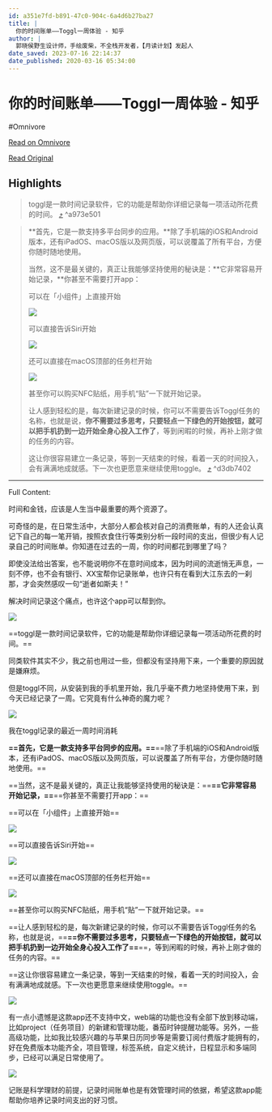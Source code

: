```yaml
---
id: a351e7fd-b891-47c0-904c-6a4d6b27ba27
title: |
  你的时间账单——Toggl一周体验 - 知乎
author: |
  郭晓侯​野生设计师，手绘废柴，不全栈开发者，【月读计划】发起人
date_saved: 2023-07-16 22:14:37
date_published: 2020-03-16 05:34:00
---
```


# 你的时间账单——Toggl一周体验 - 知乎
#Omnivore

[Read on Omnivore](https://omnivore.app/me/https-zhuanlan-zhihu-com-p-113396748-18961a0ae7c)

[Read Original](https://zhuanlan.zhihu.com/p/113396748)

## Highlights

> toggl是一款时间记录软件，它的功能是帮助你详细记录每一项活动所花费的时间。 [⤴️](https://omnivore.app/me/https-zhuanlan-zhihu-com-p-113396748-18961a0ae7c#a973e501-b08f-4872-8a53-797ca0dcd3f9)  ^a973e501

> **首先，它是一款支持多平台同步的应用。**除了手机端的iOS和Android版本，还有iPadOS、macOS版以及网页版，可以说覆盖了所有平台，方便你随时随地使用。
> 
> 当然，这不是最关键的，真正让我能够坚持使用的秘诀是：**它非常容易开始记录，**你甚至不需要打开app：
> 
> 可以在「小组件」上直接开始
> 
> ![](https://proxy-prod.omnivore-image-cache.app/828x1792,sfcvetbe4DoO-1eWeL7Spm_k7QCO3uHRw-5C3uTReP-4/https://pic3.zhimg.com/v2-ec636263de9bb3455fdd89039d9aa1b2_b.jpg)
> 
> 可以直接告诉Siri开始
> 
> ![](https://proxy-prod.omnivore-image-cache.app/828x1792,sPrh0Sf3-3ZhWtcedGf33PcsJn9AxRmB0KesoMdZT4VY/https://pic3.zhimg.com/v2-d8264f6a18bd9f722d17a103d1ad7252_b.jpg)
> 
> 还可以直接在macOS顶部的任务栏开始
> 
> ![](https://proxy-prod.omnivore-image-cache.app/634x1008,slL_7xh2Tk4K5eG_NFr-Kuv-8ATIjp2gDzcTeAMyX-Vs/https://pic3.zhimg.com/v2-71cd36375ee7ea8b8445ca66a2de5e3e_b.jpg)
> 
> 甚至你可以购买NFC贴纸，用手机“贴”一下就开始记录。
> 
> 让人感到轻松的是，每次新建记录的时候，你可以不需要告诉Toggl任务的名称，也就是说，**你不需要过多思考，只要轻点一下绿色的开始按钮，就可以把手机扔到一边开始全身心投入工作了**，等到闲暇的时候，再补上刚才做的任务的内容。
> 
> 这让你很容易建立一条记录，等到一天结束的时候，看着一天的时间投入，会有满满地成就感。下一次也更愿意来继续使用toggle。 [⤴️](https://omnivore.app/me/https-zhuanlan-zhihu-com-p-113396748-18961a0ae7c#d3db7402-141f-4c83-bd50-9a515c1fcdfd)  ^d3db7402


--- 

Full Content: 

时间和金钱，应该是人生当中最重要的两个资源了。

可奇怪的是，在日常生活中，大部分人都会核对自己的消费账单，有的人还会认真记下自己的每一笔开销，按照衣食住行等类别分析一段时间的支出，但很少有人记录自己的时间账单。你知道在过去的一周，你的时间都花到哪里了吗？

即使没法给出答案，也不能说明你不在意时间成本，因为时间的流逝悄无声息，一刻不停，也不会有银行、XX宝帮你记录账单，也许只有在看到大江东去的一刹那，才会突然感叹一句“逝者如斯夫！”

解决时间记录这个痛点，也许这个app可以帮到你。

![](https://proxy-prod.omnivore-image-cache.app/336x156,sUY6vdVSLwaLIUSoOkdW0TzCFmUcUhu5MRiloKkl0RrQ/https://pic1.zhimg.com/v2-7efd4e75cd75b2516c4233fc04760dd8_b.jpg)

==toggl是一款时间记录软件，它的功能是帮助你详细记录每一项活动所花费的时间。==

同类软件其实不少，我之前也用过一些，但都没有坚持用下来，一个重要的原因就是嫌麻烦。

但是toggl不同，从安装到我的手机里开始，我几乎毫不费力地坚持使用下来，到今天已经记录了一周。它究竟有什么神奇的魔力呢？

![](https://proxy-prod.omnivore-image-cache.app/2462x1382,supHWUhdYxrZ6hAn-lvogzEF1UAdpTtfgjDvx5vlhvl0/https://pic1.zhimg.com/v2-58c043ae06abfe06ab6e388d9c0c5a68_b.jpg)

我在toggl记录的最近一周时间消耗

**==首先，它是一款支持多平台同步的应用。==**==除了手机端的iOS和Android版本，还有iPadOS、macOS版以及网页版，可以说覆盖了所有平台，方便你随时随地使用。==

==当然，这不是最关键的，真正让我能够坚持使用的秘诀是：==**==它非常容易开始记录，==**==你甚至不需要打开app：==

==可以在「小组件」上直接开始==

![](https://proxy-prod.omnivore-image-cache.app/828x1792,sfcvetbe4DoO-1eWeL7Spm_k7QCO3uHRw-5C3uTReP-4/https://pic3.zhimg.com/v2-ec636263de9bb3455fdd89039d9aa1b2_b.jpg)

==可以直接告诉Siri开始==

![](https://proxy-prod.omnivore-image-cache.app/828x1792,sPrh0Sf3-3ZhWtcedGf33PcsJn9AxRmB0KesoMdZT4VY/https://pic3.zhimg.com/v2-d8264f6a18bd9f722d17a103d1ad7252_b.jpg)

==还可以直接在macOS顶部的任务栏开始==

![](https://proxy-prod.omnivore-image-cache.app/634x1008,slL_7xh2Tk4K5eG_NFr-Kuv-8ATIjp2gDzcTeAMyX-Vs/https://pic3.zhimg.com/v2-71cd36375ee7ea8b8445ca66a2de5e3e_b.jpg)

==甚至你可以购买NFC贴纸，用手机“贴”一下就开始记录。==

==让人感到轻松的是，每次新建记录的时候，你可以不需要告诉Toggl任务的名称，也就是说，==**==你不需要过多思考，只要轻点一下绿色的开始按钮，就可以把手机扔到一边开始全身心投入工作了==**==，等到闲暇的时候，再补上刚才做的任务的内容。==

==这让你很容易建立一条记录，等到一天结束的时候，看着一天的时间投入，会有满满地成就感。下一次也更愿意来继续使用toggle。==

![](https://proxy-prod.omnivore-image-cache.app/828x1792,sQWQK4RBZGXFVqTORNGSFUVsRn40jlrplJB7QIZeY8II/https://pic3.zhimg.com/v2-af363e2133156aa0ac8b00c8ec350c2e_b.jpg)

有一点小遗憾是这款app还不支持中文，web端的功能也没有全部下放到移动端，比如project（任务项目）的新建和管理功能，番茄时钟提醒功能等。另外，一些高级功能，比如我比较感兴趣的与苹果日历同步等是需要订阅付费版才能拥有的，好在免费版本功能齐全，项目管理，标签系统，自定义统计，日程显示和多端同步，已经可以满足日常使用了。

![](https://proxy-prod.omnivore-image-cache.app/828x1792,s8u0r6Pe5yQaBe5vbKyaBgqovdv7EY-VvsZPUoXxx0rQ/https://pic3.zhimg.com/v2-7099866cf4d7ff76f730ea5bd8f0592e_b.jpg)

记账是科学理财的前提，记录时间账单也是有效管理时间的依据，希望这款app能帮助你培养记录时间支出的好习惯。
